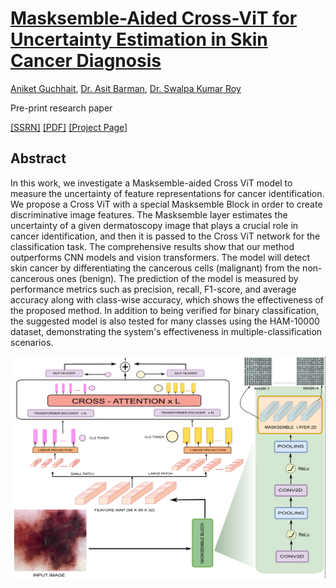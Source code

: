 # [Masksemble-Aided Cross-ViT for Uncertainty Estimation in Skin Cancer Diagnosis](https://dx.doi.org/10.2139/ssrn.4956250)

[Aniket Guchhait](https://github.com/aniketrox), [Dr. Asit Barman](https://scholar.google.co.in/citations?user=UIIlTfwAAAAJ&hl=en), [Dr. Swalpa Kumar Roy](https://github.com/swalpa)

Pre-print research paper

[[SSRN]](https://dx.doi.org/10.2139/ssrn.4956250) [[PDF]](https://dx.doi.org/10.2139/ssrn.4956250) [[Project Page]](https://dx.doi.org/10.2139/ssrn.4956250)

## Abstract

In this work, we investigate a Masksemble-aided Cross ViT model to measure the uncertainty of feature representations for cancer identification. We propose a Cross ViT with a special Masksemble Block in order to create discriminative image features. The Masksemble layer estimates the uncertainty of a given dermatoscopy image that plays a crucial role in cancer identification, and then it is passed to the Cross ViT network for the classification task. The comprehensive results show that our method outperforms CNN models and vision transformers. The model will detect skin cancer by differentiating the cancerous cells (malignant) from the non-cancerous ones (benign). The prediction of the model is measured by performance metrics such as precision, recall, F1-score, and average accuracy along with class-wise accuracy, which shows the effectiveness of the proposed method. In addition to being verified for binary classification, the suggested model is also tested for many classes using the HAM-10000 dataset, demonstrating the system's effectiveness in multiple-classification scenarios.


![overview](https://github.com/aniketrox/Cross-ViT-with-masksemble/blob/main/architecture/model.png)
